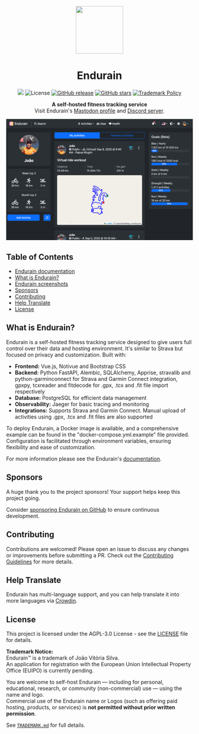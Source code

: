 <div align="center">
  <img src="frontend/app/public/logo/logo.png" width="128" height="128">

  # Endurain

  <a title="Crowdin" target="_blank" href="https://crowdin.com/project/endurain"><img src="https://badges.crowdin.net/endurain/localized.svg"></a>
  ![License](https://img.shields.io/github/license/joaovitoriasilva/endurain)
  [![GitHub release](https://img.shields.io/github/v/release/joaovitoriasilva/endurain)](https://github.com/joaovitoriasilva/endurain/releases)
  [![GitHub stars](https://img.shields.io/github/stars/joaovitoriasilva/endurain.svg?style=social&label=Star)](https://github.com/joaovitoriasilva/endurain/stargazers)
  [![Trademark Policy](https://img.shields.io/badge/trademark-Endurain%E2%84%A2-blue)](./TRADEMARK.md)

  **A self-hosted fitness tracking service**  
  Visit Endurain's [Mastodon profile](https://fosstodon.org/@endurain) and [Discord server](https://discord.gg/6VUjUq2uZR).

  <img src="screenshot_01.png" alt="Endurain Screenshot">
</div>

## Table of Contents

- [Endurain documentation](https://docs.endurain.com)
- [What is Endurain?](#what-is-endurain)
- [Endurain screenshots](https://docs.endurain.com/gallery/)
- [Sponsors](#sponsors)
- [Contributing](#contributing)
- [Help Translate](#help-translate)
- [License](#license)

## What is Endurain?

Endurain is a self-hosted fitness tracking service designed to give users full control over their data and hosting environment. It's similar to Strava but focused on privacy and customization. Built with:

- **Frontend:** Vue.js, Notivue and Bootstrap CSS
- **Backend:** Python FastAPI, Alembic, SQLAlchemy, Apprise, stravalib and python-garminconnect for Strava and Garmin Connect integration, gpxpy, tcxreader and fitdecode for .gpx, .tcx and .fit file import respectively
- **Database:** PostgreSQL for efficient data management
- **Observability:** Jaeger for basic tracing and monitoring
- **Integrations:** Supports Strava and Garmin Connect. Manual upload of activities using .gpx, .tcx and .fit files are also supported

To deploy Endurain, a Docker image is available, and a comprehensive example can be found in the "docker-compose.yml.example" file provided. Configuration is facilitated through environment variables, ensuring flexibility and ease of customization.

For more information please see the Endurain's [documentation](https://docs.endurain.com).

## Sponsors

A huge thank you to the project sponsors! Your support helps keep this project going.

Consider [sponsoring Endurain on GitHub](https://github.com/sponsors/joaovitoriasilva) to ensure continuous development.

## Contributing

Contributions are welcomed! Please open an issue to discuss any changes or improvements before submitting a PR. Check out the [Contributing Guidelines](CONTRIBUTING.md) for more details.

## Help Translate

Endurain has multi-language support, and you can help translate it into more languages via [Crowdin](https://crowdin.com/project/endurain). 

## License

This project is licensed under the AGPL-3.0 License - see the [LICENSE](LICENSE) file for details.

**Trademark Notice:**  
Endurain™ is a trademark of João Vitória Silva.  
An application for registration with the European Union Intellectual Property Office (EUIPO) is currently pending.

You are welcome to self-host Endurain — including for personal, educational, research, or community (non-commercial) use — using the name and logo.  
Commercial use of the Endurain name or Logos (such as offering paid hosting, products, or services) is **not permitted without prior written permission**.

See [`TRADEMARK.md`](./TRADEMARK.md) for full details.